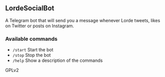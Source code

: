 ## LordeSocialBot

A Telegram bot that will send you a message whenever Lorde tweets, likes on Twitter or posts on Instagram.

### Available commands
 - `/start` Start the bot  
 - `/stop` Stop the bot  
 - `/help` Show a description of the commands

GPLv2
